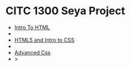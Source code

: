 # CITC 1300 Seya Project  

<ul>
    <li><a href="intro_to_html/index.html" target="_blank">Intro To HTML</a><li>
    <li><a href="HTML5_to_intro_css" target="_blank">HTML5 and Intro to CSS</a><li>
    <li><a href="adv_css" target="_blank">Advanced Css</a><li>>
</ul>